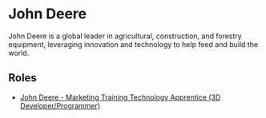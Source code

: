# John Deere

John Deere is a global leader in agricultural, construction, and forestry equipment, leveraging innovation and technology to help feed and build the world.

## Roles

- [John Deere - Marketing Training Technology Apprentice (3D Developer/Programmer)](../roles/2023_07_JOHN_DEERE_MARKETING_TRAINING_TECHNOLOGY_APPRENTICE.md)